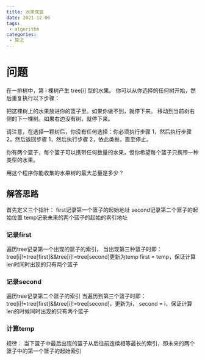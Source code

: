 ```yaml
---
title: 水果成篮
date: 2021-12-06
tags:
 - algorithm
categories:
 - 算法
---
```

# 问题
在一排树中，第 i 棵树产生 tree[i] 型的水果。 
你可以从你选择的任何树开始，然后重复执行以下步骤： 

 
 把这棵树上的水果放进你的篮子里。如果你做不到，就停下来。 
 移动到当前树右侧的下一棵树。如果右边没有树，就停下来。 
 

 请注意，在选择一颗树后，你没有任何选择：你必须执行步骤 1，然后执行步骤 2，然后返回步骤 1，然后执行步骤 2，依此类推，直至停止。 

 你有两个篮子，每个篮子可以携带任何数量的水果，但你希望每个篮子只携带一种类型的水果。 

 用这个程序你能收集的水果树的最大总量是多少？ 
## 解答思路
首先定义三个指针：
first记录第一个篮子的起始地址
second记录第二个篮子的起始位置
temp记录未来的两个篮子的起始的索引地址

### 记录first
遍历tree记录第一个出现的篮子的索引，
当出现第三种篮子时即：tree[i]!=tree[first]&&tree[i]!=tree[second]更新为temp
first = temp，保证计算len时同时出现的只有两个篮子
### 记录second
遍历tree记录第二个篮子的索引
当遍历到第三个篮子时即：tree[i]!=tree[first]&&tree[i]!=tree[second]，更新为i，
second = i，保证计算len的时候同时出现的只有两个篮子
### 计算temp
规律：
当下篮子中最后出现的篮子从后往前连续相等最长的索引，即未来的两个篮子中的第一个篮子的起始索引


